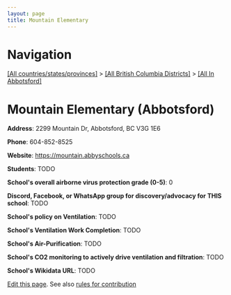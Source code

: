 ```yaml
---
layout: page
title: Mountain Elementary
---
```

# Navigation

[[All countries/states/provinces]](../../..) > [[All British Columbia Districts]](../..) > [[All In Abbotsford]](..)

# Mountain Elementary (Abbotsford)

**Address**: 2299 Mountain Dr, Abbotsford, BC V3G 1E6

**Phone**: 604-852-8525

**Website**: <https://mountain.abbyschools.ca>

**Students**: TODO

**School's overall airborne virus protection grade (0-5)**: 0

**Discord, Facebook, or WhatsApp group for discovery/advocacy for THIS school**: TODO

**School's policy on Ventilation**: TODO

**School's Ventilation Work Completion**: TODO

**School's Air-Purification**: TODO

**School's CO2 monitoring to actively drive ventilation and filtration**: TODO

**School's Wikidata URL**: TODO


[Edit this page](https://github.com/ventilate-schools/BC/edit/main/./Abbotsford/Mountain_Elementary.md). See also [rules for contribution](../../../contribution-rules/)